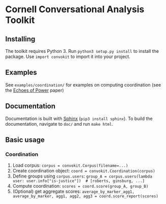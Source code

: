 # Cornell Conversational Analysis Toolkit
## Installing
The toolkit requires Python 3. Run `python3 setup.py install` to install the package.
Use `import convokit` to import it into your project.

## Examples
See `examples/coordination/` for examples on computing coordination (see the [Echoes of Power](https://www.cs.cornell.edu/~cristian/Echoes_of_power.html) paper)

## Documentation
Documentation is built with [Sphinx](http://www.sphinx-doc.org/en/1.5.1/) (`pip3 install sphinx`). To build the documentation, navigate to `doc/` and run `make html`.

## Basic usage
### Coordination
1. Load corpus: `corpus = convokit.Corpus(filename=...)`
2. Create coordination object: `coord = convokit.Coordination(corpus)`
3. Define groups using `corpus.users`:
        `group_A = corpus.users(lambda user: user.info["is-justice"])  # [roberts, ginsburg, ...]`
4. Compute coordination: `scores = coord.score(group_A, group_B)`
5. (Optional) get aggregate scores:
        `average_by_marker_agg1, average_by_marker, agg1, agg2, agg3 = coord.score_report(scores)`
